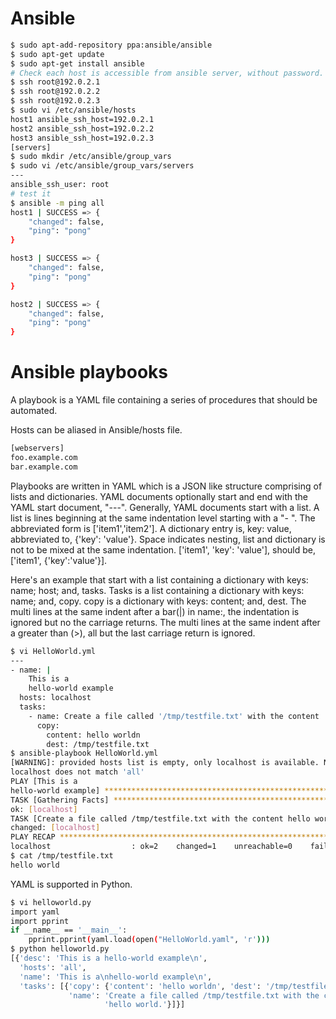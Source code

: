 # Ansible

```sh
$ sudo apt-add-repository ppa:ansible/ansible
$ sudo apt-get update
$ sudo apt-get install ansible
# Check each host is accessible from ansible server, without password.
$ ssh root@192.0.2.1
$ ssh root@192.0.2.2
$ ssh root@192.0.2.3
$ sudo vi /etc/ansible/hosts
host1 ansible_ssh_host=192.0.2.1
host2 ansible_ssh_host=192.0.2.2
host3 ansible_ssh_host=192.0.2.3
[servers]
$ sudo mkdir /etc/ansible/group_vars
$ sudo vi /etc/ansible/group_vars/servers
---
ansible_ssh_user: root
# test it
$ ansible -m ping all
host1 | SUCCESS => {
    "changed": false,
    "ping": "pong"
}

host3 | SUCCESS => {
    "changed": false,
    "ping": "pong"
}

host2 | SUCCESS => {
    "changed": false,
    "ping": "pong"
}
```

# Ansible playbooks

A playbook is a YAML file containing a series of procedures that should be automated.

Hosts can be aliased in Ansible/hosts file.
```sh
[webservers]
foo.example.com
bar.example.com
```

Playbooks are written in YAML which is a JSON like structure comprising of lists and dictionaries. YAML documents optionally start and end with the YAML start document, "---". Generally, YAML documents start with a list. A list is lines beginning at the same indentation level starting with a "- ". The abbreviated form is ['item1','item2']. A dictionary entry is, key: value, abbreviated to, {'key': 'value'}. Space indicates nesting, list and dictionary is not to be mixed at the same indentation. ['item1', 'key': 'value'], should be, ['item1', {'key':'value'}].

Here's an example that start with a list containing a dictionary with keys: name; host; and, tasks. Tasks is a list containing a dictionary with keys: name; and, copy. copy is a dictionary with keys: content; and, dest. The multi lines at the same indent after a bar(|) in name:, the indentation is ignored but no the carriage returns. The multi lines at the same indent after a greater than (>), all but the last carriage return is ignored.
```sh
$ vi HelloWorld.yml
---
- name: |
    This is a
    hello-world example
  hosts: localhost
  tasks:
    - name: Create a file called '/tmp/testfile.txt' with the content 'hello world'.
      copy:
        content: hello worldn
        dest: /tmp/testfile.txt
$ ansible-playbook HelloWorld.yml
[WARNING]: provided hosts list is empty, only localhost is available. Note that the implicit
localhost does not match 'all'
PLAY [This is a
hello-world example] *********************************************************
TASK [Gathering Facts] ***********************************************************************
ok: [localhost]
TASK [Create a file called /tmp/testfile.txt with the content hello world.] ******************
changed: [localhost]
PLAY RECAP ***********************************************************************************
localhost                  : ok=2    changed=1    unreachable=0    failed=0    skipped=0    rescued=0    ignored=0   
$ cat /tmp/testfile.txt
hello world
```
YAML is supported in Python.
```sh
$ vi helloworld.py
import yaml
import pprint
if __name__ == '__main__':
    pprint.pprint(yaml.load(open("HelloWorld.yaml", 'r')))
$ python helloworld.py
[{'desc': 'This is a hello-world example\n',
  'hosts': 'all',
  'name': 'This is a\nhello-world example\n',
  'tasks': [{'copy': {'content': 'hello worldn', 'dest': '/tmp/testfile.txt'},
             'name': 'Create a file called /tmp/testfile.txt with the content '
                     'hello world.'}]}]
```

